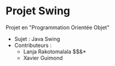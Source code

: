 # Projet Swing
Projet en "Programmation Orientée Objet"

- Sujet : Java Swing
- Contributeurs : 
  - Lanja Rakotomalala $$&*
  - Xavier Guimond
